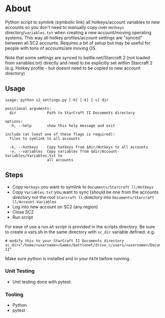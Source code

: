 # About
Python script to symlink (symbolic link) all hotkeys/account variables to new accounts so you don't need to manually copy over `Hotkeys` directory/`variables.txt` when creating a new account/moving operating systems. This way all hotkey profiles/account settings are "synced" between all SC2 accounts. Requires a bit of setup but may be useful for people with tons of accounts/are moving OS.

Note that some settings are synced to battle.net/Starcraft 2 (not loaded from variables.txt) directly and need to be explicitly set within Starcraft 2 (e.g. Hotkey profile - but doesnt need to be copied to new account directory)

## Usage
```
usage: python s2_settings.py [-h] [-k] [-v] dir

positional arguments:
  dir              Path to StarCraft II Documents directory

options:
  -h, --help       show this help message and exit

include (at least one of these flags is required):
  files to symlink to all accounts

  -k, --hotkeys    Copy hotkeys from $dir/Hotkeys to all accounts
  -v, --variables  Copy variables from $dir/Account-Variables/Variables.txt to
                   all accounts
```
## Steps
- Copy `Hotkeys` you want to symlink to `Documents/Starcraft ll/Hotkeys`
- Copy `Variables.txt` you want to sync (should be one from the accounts directory not the root `Starcraft ll` directory into `Documents/Starcraft ll/Account-Variables`
- Log into new account on SC2 (any region) 
- Close SC2
- Run script

For ease of use a run.sh script is provided in the scripts directory. Be sure to create a vars.sh in the same directory with `sc_dir` variable defined.
e.g.
```
# modify this to your StarCraft II Documents directory
sc_dir="/home/<username>/Games/battlenet/drive_c/users/<username>/Documents/StarCraft II"
```

Make sure python is installed and in your `PATH` before running.

### Unit Testing
- Unit testing done with pytest.

### Tooling
- Python
- pytest
